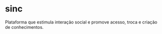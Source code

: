 # sinc
Plataforma que estimula interação social e promove acesso, troca e criação de conhecimentos.
